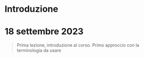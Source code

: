 
# Introduzione


# 18 settembre 2023

> Prima lezione, introduzione al corso. Primo approccio con la terminologia da usare
> 
